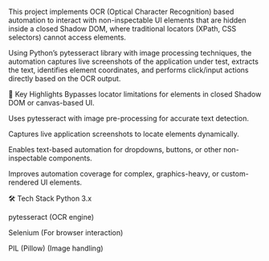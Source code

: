 This project implements OCR (Optical Character Recognition) based automation to interact with non-inspectable UI elements that are hidden inside a closed Shadow DOM, where traditional locators (XPath, CSS selectors) cannot access elements.

Using Python’s pytesseract library with image processing techniques, the automation captures live screenshots of the application under test, extracts the text, identifies element coordinates, and performs click/input actions directly based on the OCR output.

🔹 Key Highlights
Bypasses locator limitations for elements in closed Shadow DOM or canvas-based UI.

Uses pytesseract with image pre-processing for accurate text detection.

Captures live application screenshots to locate elements dynamically.

Enables text-based automation for dropdowns, buttons, or other non-inspectable components.

Improves automation coverage for complex, graphics-heavy, or custom-rendered UI elements.

🛠️ Tech Stack
Python 3.x

pytesseract (OCR engine)

Selenium (For browser interaction)

PIL (Pillow) (Image handling)

